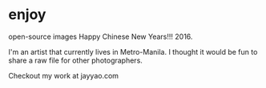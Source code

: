 # enjoy
open-source images
Happy Chinese New Years!!! 2016. 

I'm an artist that currently lives in Metro-Manila. 
I thought it would be fun to share a raw file for other photographers.

Checkout my work at jayyao.com

